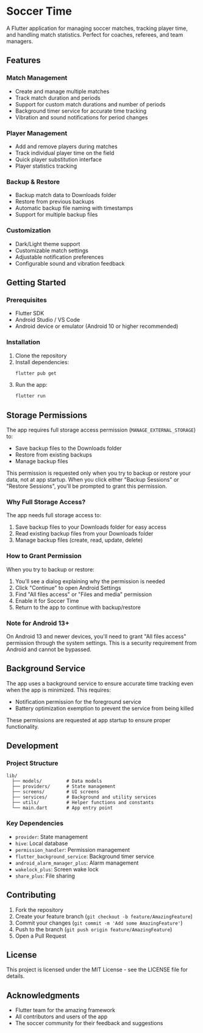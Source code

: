 # Soccer Time

A Flutter application for managing soccer matches, tracking player time, and handling match statistics. Perfect for coaches, referees, and team managers.

## Features

### Match Management
- Create and manage multiple matches
- Track match duration and periods
- Support for custom match durations and number of periods
- Background timer service for accurate time tracking
- Vibration and sound notifications for period changes

### Player Management
- Add and remove players during matches
- Track individual player time on the field
- Quick player substitution interface
- Player statistics tracking

### Backup & Restore
- Backup match data to Downloads folder
- Restore from previous backups
- Automatic backup file naming with timestamps
- Support for multiple backup files

### Customization
- Dark/Light theme support
- Customizable match settings
- Adjustable notification preferences
- Configurable sound and vibration feedback

## Getting Started

### Prerequisites
- Flutter SDK
- Android Studio / VS Code
- Android device or emulator (Android 10 or higher recommended)

### Installation
1. Clone the repository
2. Install dependencies:
   ```bash
   flutter pub get
   ```
3. Run the app:
   ```bash
   flutter run
   ```

## Storage Permissions

The app requires full storage access permission (`MANAGE_EXTERNAL_STORAGE`) to:
- Save backup files to the Downloads folder
- Restore from existing backups
- Manage backup files

This permission is requested only when you try to backup or restore your data, not at app startup. When you click either "Backup Sessions" or "Restore Sessions", you'll be prompted to grant this permission.

### Why Full Storage Access?

The app needs full storage access to:
1. Save backup files to your Downloads folder for easy access
2. Read existing backup files from your Downloads folder
3. Manage backup files (create, read, update, delete)

### How to Grant Permission

When you try to backup or restore:
1. You'll see a dialog explaining why the permission is needed
2. Click "Continue" to open Android Settings
3. Find "All files access" or "Files and media" permission
4. Enable it for Soccer Time
5. Return to the app to continue with backup/restore

### Note for Android 13+

On Android 13 and newer devices, you'll need to grant "All files access" permission through the system settings. This is a security requirement from Android and cannot be bypassed.

## Background Service

The app uses a background service to ensure accurate time tracking even when the app is minimized. This requires:
- Notification permission for the foreground service
- Battery optimization exemption to prevent the service from being killed

These permissions are requested at app startup to ensure proper functionality.

## Development

### Project Structure
```
lib/
  ├── models/         # Data models
  ├── providers/      # State management
  ├── screens/        # UI screens
  ├── services/       # Background and utility services
  ├── utils/          # Helper functions and constants
  └── main.dart       # App entry point
```

### Key Dependencies
- `provider`: State management
- `hive`: Local database
- `permission_handler`: Permission management
- `flutter_background_service`: Background timer service
- `android_alarm_manager_plus`: Alarm management
- `wakelock_plus`: Screen wake lock
- `share_plus`: File sharing

## Contributing

1. Fork the repository
2. Create your feature branch (`git checkout -b feature/AmazingFeature`)
3. Commit your changes (`git commit -m 'Add some AmazingFeature'`)
4. Push to the branch (`git push origin feature/AmazingFeature`)
5. Open a Pull Request

## License

This project is licensed under the MIT License - see the LICENSE file for details.

## Acknowledgments

- Flutter team for the amazing framework
- All contributors and users of the app
- The soccer community for their feedback and suggestions
